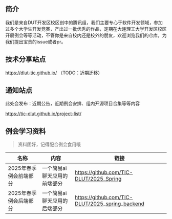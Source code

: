 ## 简介

我们是来自DUT开发区校区创中的腾讯组，我们主要专心于软件开发领域，参加过多个大学生开发竞赛，产出过一批优秀的作品，定期在大连理工大学开发区校区开展例会等等活动，不管你是来自校内还是校外的朋友，欢迎浏览我们的仓库，为我们提出宝贵的issue或者pr。

## 技术分享站点

https://dlut-tic.github.io/ （TODO：近期迁移）

## 通知站点

此处会发布：近期公告，近期例会安排、组内开源项目合集等等内容

https://tic-dlut.github.io/project-list/

## 例会学习资料

> 资料固好，记得配合例会食用哦

| 名称            | 内容              | 链接                                              |
| ------------- | --------------- | ----------------------------------------------- |
| 2025年春季例会前端部分 | 一个简易ai聊天应用的前端部分 | https://github.com/TIC-DLUT/2025_Spring         |
| 2025年春季例会后端部分 | 一个简易ai聊天应用的后端部分 | https://github.com/TIC-DLUT/2025_spring_backend |
